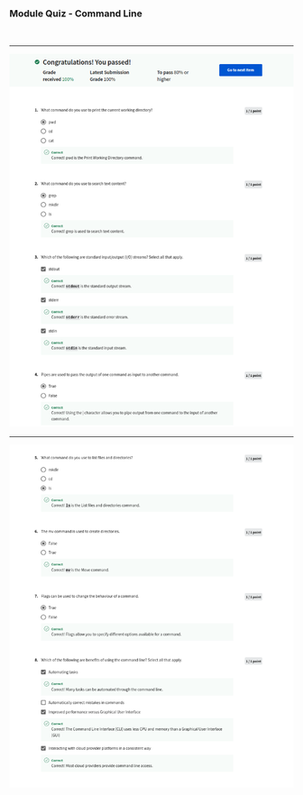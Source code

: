 ### Module Quiz - Command Line 
<br>
<hr>

![](/C3-Version-Control/week2/module-quiz-command-line/ss1.png)

<hr>

![](/C3-Version-Control/week2/module-quiz-command-line/ss2.png)

